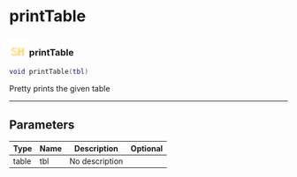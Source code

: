 # printTable

### <img src="../../.gitbook/assets/shared.png" width="32" height="32" /> printTable

```lua
void printTable(tbl)
```

Pretty prints the given table<br>

-----------------
## Parameters

| Type   | Name | Description | Optional |
| ------ | ---- | ----------- | -------: |
| table | tbl | No description |   |
